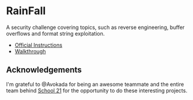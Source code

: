 # RainFall

A security challenge covering topics, such as reverse engineering, buffer overflows and format string exploitation.

* [Official Instructions](docs/en.subject.pdf)
* [Walkthrough](https://almayor.github.io/rainfall/)

## Acknowledgements

I'm grateful to @Avokada for being an awesome teammate and the entire team behind [School 21](https://21-school.ru) for the opportunity to do these interesting projects.
